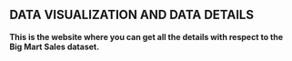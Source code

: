 ## DATA VISUALIZATION AND DATA DETAILS 
**This is the website where you can get all the details with respect to the Big Mart Sales dataset.**
